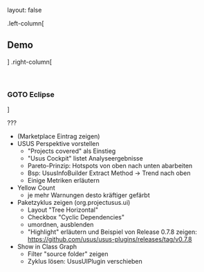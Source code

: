 layout: false

.left-column[
## Demo
]
.right-column[
<br>
<br>
<br>

### GOTO Eclipse

]

???
- (Marketplace Eintrag zeigen)
- USUS Perspektive vorstellen
  - "Projects covered" als Einstieg
  - "Usus Cockpit" listet Analyseergebnisse
  - Pareto-Prinzip: Hotspots von oben nach unten abarbeiten
  - Bsp: UsusInfoBuilder Extract Method -> Trend nach oben 
  - Einige Metriken erläutern
- Yellow Count
  - je mehr Warnungen desto kräftiger gefärbt
- Paketzyklus zeigen (org.projectusus.ui)
  - Layout "Tree Horizontal"
  - Checkbox "Cyclic Dependencies"
  - umordnen, ausblenden
  - "Highlight" erläutern und Beispiel von Release 0.7.8 zeigen: https://github.com/usus/usus-plugins/releases/tag/v0.7.8
- Show in Class Graph
  - Filter "source folder" zeigen
  - Zyklus lösen: UsusUIPlugin verschieben
